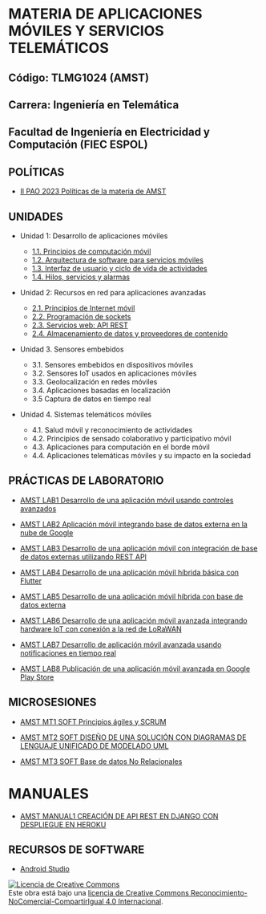 # MATERIA DE APLICACIONES MÓVILES Y SERVICIOS TELEMÁTICOS
## Código: TLMG1024 (AMST)
## Carrera: Ingeniería en Telemática
## Facultad de Ingeniería en Electricidad y Computación (FIEC ESPOL)


## POLÍTICAS
* [II PAO 2023 Políticas de la materia de AMST](https://aulavirtual.espol.edu.ec/files/4368315/download?download_frd=1)

## UNIDADES

* Unidad 1: Desarrollo de aplicaciones móviles
    * [1.1. Principios de computación móvil](unidades/unidad1/unidad1_1.md)
    * [1.2. Arquitectura de software para servicios móviles](unidades/unidad1/unidad1_2.md)
    * [1.3. Interfaz de usuario y ciclo de vida de actividades](unidades/unidad1/unidad1_3.md)
    * [1.4. Hilos, servicios y alarmas](unidades/unidad1/unidad1_4.md)

* Unidad 2: Recursos en red para aplicaciones avanzadas
    * [2.1. Principios de Internet móvil](unidades/unidad2/unidad2_1.md)
    * [2.2. Programación de sockets](unidades/unidad2/unidad2_2.md)
    * [2.3. Servicios web: API REST](unidades/unidad2/unidad2_3.md)
    * [2.4. Almacenamiento de datos y proveedores de contenido](unidades/unidad2/unidad2_4.md)

* Unidad 3. Sensores embebidos
    * 3.1. Sensores embebidos en dispositivos móviles
    * 3.2. Sensores IoT usados en aplicaciones móviles
    * 3.3. Geolocalización en redes móviles
    * 3.4. Aplicaciones basadas en localización
    * 3.5 Captura de datos en tiempo real

* Unidad 4. Sistemas telemáticos móviles
    * 4.1. Salud móvil y reconocimiento de actividades
    * 4.2. Principios de sensado colaborativo y participativo móvil
    * 4.3. Aplicaciones para computación en el borde móvil
    * 4.4. Aplicaciones telemáticas móviles y su impacto en la sociedad

## PRÁCTICAS DE LABORATORIO
* [AMST LAB1 Desarrollo de una aplicación móvil usando controles avanzados](laboratorios/laboratorio1.md)

* [AMST LAB2 Aplicación móvil integrando base de datos externa en la nube de Google](laboratorios/laboratorio2.md)

* [AMST LAB3 Desarrollo de una aplicación móvil con integración de base de datos externas utilizando REST API](laboratorios/laboratorio.md)

* [AMST LAB4 Desarrollo de una aplicación móvil híbrida básica con Flutter](laboratorios/laboratorio.md)

* [AMST LAB5 Desarrollo de una aplicación móvil híbrida con base de datos externa](laboratorios/laboratorio.md)

* [AMST LAB6 Desarrollo de una aplicación móvil avanzada integrando hardware IoT con conexión a la red de LoRaWAN](laboratorios/laboratorio.md)

* [AMST LAB7 Desarrollo de aplicación móvil avanzada usando notificaciones en tiempo real](laboratorios/laboratorio.md)

* [AMST LAB8 Publicación de una aplicación móvil avanzada en Google Play Store](laboratorios/laboratorio.md)

## MICROSESIONES
* [AMST MT1 SOFT Principios ágiles y SCRUM](microsesiones/microsesion1_software_scrum.md)

* [AMST MT2 SOFT DISEÑO DE UNA SOLUCIÓN CON DIAGRAMAS DE LENGUAJE UNIFICADO DE MODELADO UML](microsesiones/microsesion2_software_uml.md)

* [AMST MT3 SOFT Base de datos No Relacionales](microsesiones/microsesion2_software_noSQL.md)


# MANUALES
* [AMST MANUAL1 CREACIÓN DE API REST EN DJANGO CON DESPLIEGUE EN HEROKU](https://aulavirtual.espol.edu.ec/files/3695699/download?download_frd=1)

## RECURSOS DE SOFTWARE
- [Android Studio](https://developer.android.com/studio)

<a rel="license" href="http://creativecommons.org/licenses/by-nc-sa/4.0/"><img alt="Licencia de Creative Commons" style="border-width:0" src="https://i.creativecommons.org/l/by-nc-sa/4.0/88x31.png" /></a><br />Este obra está bajo una <a rel="license" href="http://creativecommons.org/licenses/by-nc-sa/4.0/">licencia de Creative Commons Reconocimiento-NoComercial-CompartirIgual 4.0 Internacional</a>.

<!-- Google tag (gtag.js) -->
<script async src="https://www.googletagmanager.com/gtag/js?id=G-711FMTCF19"></script>
<script>
  window.dataLayer = window.dataLayer || [];
  function gtag(){dataLayer.push(arguments);}
  gtag('js', new Date());

  gtag('config', 'G-711FMTCF19');
</script>





